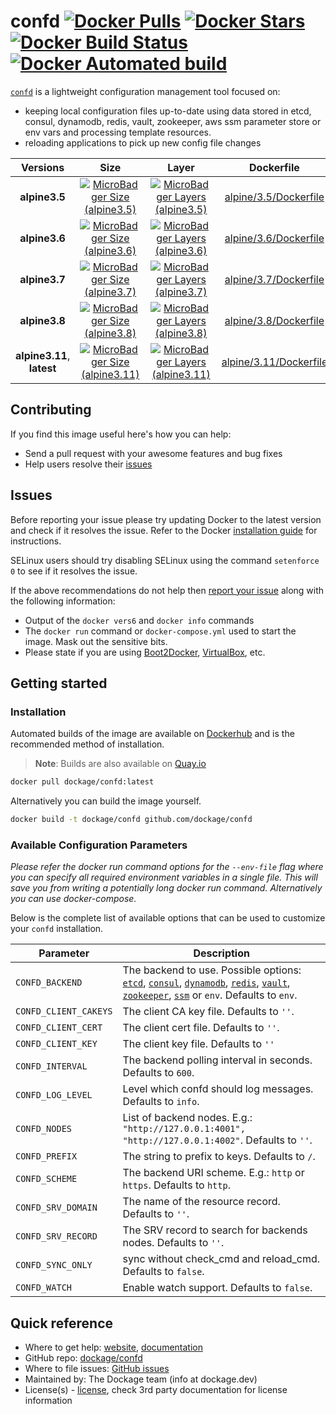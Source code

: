 # confd [![Docker Pulls](https://img.shields.io/docker/pulls/dockage/confd.svg)](https://hub.docker.com/r/dockage/confd/) [![Docker Stars](https://img.shields.io/docker/stars/dockage/confd.svg?style=flat)](https://hub.docker.com/r/dockage/confd/) [![Docker Build Status](https://img.shields.io/docker/build/dockage/confd.svg)](https://hub.docker.com/r/dockage/confd/) [![Docker Automated build](https://img.shields.io/docker/automated/dockage/confd.svg)](https://hub.docker.com/r/dockage/confd/)

[`confd`](http://confd.io) is a lightweight configuration management tool focused on:

* keeping local configuration files up-to-date using data stored in etcd, consul, dynamodb, redis, vault, zookeeper, aws ssm parameter store or env vars and processing template resources.
* reloading applications to pick up new config file changes

|Versions|Size|Layer|Dockerfile|
|:-----:|:---:|:---:|:--------:|
|**alpine3.5**|[![MicroBadger Size (alpine3.5)](https://img.shields.io/microbadger/image-size/dockage/confd/alpine3.5.svg)](https://microbadger.com/images/dockage/confd:alpine3.5)|[![MicroBadger Layers (alpine3.5)](https://img.shields.io/microbadger/layers/dockage/confd/alpine3.5.svg)](https://microbadger.com/images/dockage/confd:alpine3.5)|[alpine/3.5/Dockerfile](https://github.com/dockage/confd/blob/master/alpine/3.5/Dockerfile)|
|**alpine3.6**|[![MicroBadger Size (alpine3.6)](https://img.shields.io/microbadger/image-size/dockage/confd/alpine3.6.svg)](https://microbadger.com/images/dockage/confd:alpine3.6)|[![MicroBadger Layers (alpine3.6)](https://img.shields.io/microbadger/layers/dockage/confd/alpine3.6.svg)](https://microbadger.com/images/dockage/confd:alpine3.6)|[alpine/3.6/Dockerfile](https://github.com/dockage/confd/blob/master/alpine/3.6/Dockerfile)|
|**alpine3.7**|[![MicroBadger Size (alpine3.7)](https://img.shields.io/microbadger/image-size/dockage/confd/alpine3.7.svg)](https://microbadger.com/images/dockage/confd:alpine3.7)|[![MicroBadger Layers (alpine3.7)](https://img.shields.io/microbadger/layers/dockage/confd/alpine3.7.svg)](https://microbadger.com/images/dockage/confd:alpine3.7)|[alpine/3.7/Dockerfile](https://github.com/dockage/confd/blob/master/alpine/3.7/Dockerfile)|
|**alpine3.8**|[![MicroBadger Size (alpine3.8)](https://img.shields.io/microbadger/image-size/dockage/confd/alpine3.8.svg)](https://microbadger.com/images/dockage/confd:alpine3.8)|[![MicroBadger Layers (alpine3.8)](https://img.shields.io/microbadger/layers/dockage/confd/alpine3.8.svg)](https://microbadger.com/images/dockage/confd:alpine3.8)|[alpine/3.8/Dockerfile](https://github.com/dockage/confd/blob/master/alpine/3.8/Dockerfile)|
|**alpine3.11**, **latest**|[![MicroBadger Size (alpine3.11)](https://img.shields.io/microbadger/image-size/dockage/confd/alpine3.11.svg)](https://microbadger.com/images/dockage/confd:alpine3.11)|[![MicroBadger Layers (alpine3.11)](https://img.shields.io/microbadger/layers/dockage/confd/alpine3.11.svg)](https://microbadger.com/images/dockage/confd:alpine3.11)|[alpine/3.11/Dockerfile](https://github.com/dockage/confd/blob/master/alpine/3.11/Dockerfile)|

## Contributing

If you find this image useful here's how you can help:

* Send a pull request with your awesome features and bug fixes
* Help users resolve their [issues](../../issues?q=is%3Aopen+is%3Aissue)

## Issues

Before reporting your issue please try updating Docker to the latest version and check if it resolves the issue. Refer to the Docker [installation guide](https://docs.docker.com/installation) for instructions.

SELinux users should try disabling SELinux using the command `setenforce 0` to see if it resolves the issue.

If the above recommendations do not help then [report your issue](../../issues/new) along with the following information:

* Output of the `docker vers6` and `docker info` commands
* The `docker run` command or `docker-compose.yml` used to start the image. Mask out the sensitive bits.
* Please state if you are using [Boot2Docker](http://www.boot2docker.io), [VirtualBox](https://www.virtualbox.org), etc.

## Getting started

### Installation

Automated builds of the image are available on [Dockerhub](https://hub.docker.com/r/dockage/confd) and is the recommended method of installation.

> **Note**: Builds are also available on [Quay.io](https://quay.io/repository/dockage/confd)

```bash
docker pull dockage/confd:latest
```

Alternatively you can build the image yourself.

```bash
docker build -t dockage/confd github.com/dockage/confd
```

### Available Configuration Parameters

*Please refer the docker run command options for the `--env-file` flag where you can specify all required environment variables in a single file. This will save you from writing a potentially long docker run command. Alternatively you can use docker-compose.*

Below is the complete list of available options that can be used to customize your `confd` installation.

| Parameter | Description |
|-----------|-------------|
| `CONFD_BACKEND` | The backend to use. Possible options: [`etcd`](https://github.com/coreos/etcd), [`consul`](http://consul.io), [`dynamodb`](http://aws.amazon.com/dynamodb), [`redis`](http://redis.io), [`vault`](https://vaultproject.io), [`zookeeper`](https://zookeeper.apache.org), [`ssm`](https://aws.amazon.com/ec2/systems-manager) or `env`. Defaults to `env`. |
| `CONFD_CLIENT_CAKEYS` | The client CA key file. Defaults to `''`. |
| `CONFD_CLIENT_CERT` | The client cert file. Defaults to `''`. |
| `CONFD_CLIENT_KEY` | The client key file. Defaults to `''` |
| `CONFD_INTERVAL` | The backend polling interval in seconds. Defaults to `600`. |
| `CONFD_LOG_LEVEL` | Level which confd should log messages. Defaults to `info`. |
| `CONFD_NODES` | List of backend nodes. E.g.: `"http://127.0.0.1:4001", "http://127.0.0.1:4002"`. Defaults to `''`. |
| `CONFD_PREFIX` | The string to prefix to keys. Defaults to `/`. |
| `CONFD_SCHEME` | The backend URI scheme. E.g.: `http` or `https`. Defaults to `http`. |
| `CONFD_SRV_DOMAIN` | The name of the resource record. Defaults to `''`. |
| `CONFD_SRV_RECORD` | The SRV record to search for backends nodes. Defaults to `''`. |
| `CONFD_SYNC_ONLY` | sync without check_cmd and reload_cmd. Defaults to `false`. |
| `CONFD_WATCH` | Enable watch support. Defaults to `false`. |

## Quick reference
* Where to get help: [website](https://dockage.dev/), [documentation](https://dockage.dev/docs/)
* GitHub repo: [dockage/confd](https://github.com/dockage/confd)
* Where to file issues: [GitHub issues](https://github.com/dockage/confd/issues)
* Maintained by: The Dockage team (info at dockage.dev)
* License(s) - [license](https://github.com/dockage/confd/blob/main/LICENSE), check 3rd party documentation for license information